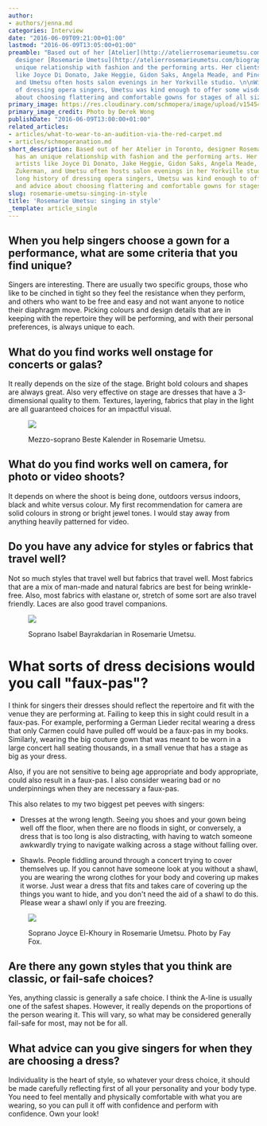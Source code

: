 ```yaml
---
author:
- authors/jenna.md
categories: Interview
date: "2016-06-09T09:21:00+01:00"
lastmod: "2016-06-09T13:05:00+01:00"
preamble: "Based out of her [Atelier](http://atelierrosemarieumetsu.com/home) in Toronto,
  designer [Rosemarie Umetsu](http://atelierrosemarieumetsu.com/biography) has an
  unique relationship with fashion and the performing arts. Her clients include artists
  like Joyce Di Donato, Jake Heggie, Gidon Saks, Angela Meade, and Pinchas Zukerman,
  and Umetsu often hosts salon evenings in her Yorkville studio. \n\nWith a long history
  of dressing opera singers, Umetsu was kind enough to offer some wisdom and advice
  about choosing flattering and comfortable gowns for stages of all sizes."
primary_image: https://res.cloudinary.com/schmopera/image/upload/v1545409169/media/webhook-uploads/1465460632869/2016-06-09---Rosemarie-Umetsu.jpg.jpg
primary_image_credit: Photo by Derek Wong
publishDate: "2016-06-09T13:00:00+01:00"
related_articles:
- articles/what-to-wear-to-an-audition-via-the-red-carpet.md
- articles/schmoperanation.md
short_description: Based out of her Atelier in Toronto, designer Rosemarie Umetsu
  has an unique relationship with fashion and the performing arts. Her clients include
  artists like Joyce Di Donato, Jake Heggie, Gidon Saks, Angela Meade, and Pinchas
  Zukerman, and Umetsu often hosts salon evenings in her Yorkville studio. With a
  long history of dressing opera singers, Umetsu was kind enough to offer some wisdom
  and advice about choosing flattering and comfortable gowns for stages of all sizes.
slug: rosemarie-umetsu-singing-in-style
title: 'Rosemarie Umetsu: singing in style'
_template: article_single
---
```


## When you help singers choose a gown for a performance, what are some criteria that you find unique?

Singers are interesting. There are usually two specific groups, those who like to be cinched in tight so they feel the resistance when they perform, and others who want to be free and easy and not want anyone to notice their diaphragm move. Picking colours and design details that are in keeping with the repertoire they will be performing, and with their personal preferences, is always unique to each.
 
## What do you find works well onstage for concerts or galas?

It really depends on the size of the stage. Bright bold colours and shapes are always great. Also very effective on stage are dresses that have a 3-dimensional quality to them. Textures, layering, fabrics that play in the light are all guaranteed choices for an impactful visual.

<figure data-type="image">

![](https://res.cloudinary.com/schmopera/image/upload/v1545409169/media/webhook-uploads/1465462518378/2016-06-09---Umetsu-Beste.jpg.jpg)

<figcaption>Mezzo-soprano Beste Kalender in Rosemarie Umetsu.</figcaption>
</figure>
 
## What do you find works well on camera, for photo or video shoots?

It depends on where the shoot is being done, outdoors versus indoors, black and white versus colour. My first recommendation for camera are solid colours in strong or bright jewel tones. I would stay away from anything heavily patterned for video. 
 
## Do you have any advice for styles or fabrics that travel well?

Not so much styles that travel well but fabrics that travel well. Most fabrics that are a mix of man-made and natural fabrics are best for being wrinkle-free. Also, most fabrics with elastane or, stretch of some sort are also travel friendly. Laces are also good travel companions.

<figure data-type="image">

![](https://res.cloudinary.com/schmopera/image/upload/v1545409169/media/webhook-uploads/1465462730658/2016-06-09---Umetsu-Isabel.jpg.jpg)<figcaption>Soprano Isabel Bayrakdarian in Rosemarie Umetsu.</figcaption>
</figure>
 
# What sorts of dress decisions would you call "faux-pas"?

I think for singers their dresses should reflect the repertoire and fit with the venue they are performing at. Failing to keep this in sight could result in a faux-pas. For example, performing a German Lieder recital wearing a dress that only Carmen could have pulled off would be a faux-pas in my books. Similarly, wearing the big couture gown that was meant to be worn in a large concert hall seating thousands, in a small venue that has a stage as big as your dress.  

Also, if you are not sensitive to being age appropriate and body appropriate, could also result in a faux-pas. I also consider wearing bad or no underpinnings when they are necessary a faux-pas.

This also relates to my two biggest pet peeves with singers:

- Dresses at the wrong length. Seeing you shoes and your gown being well off the floor, when there are no floods in sight, or conversely, a dress that is too long is also distracting, with having to watch someone awkwardly trying to navigate walking across a stage without falling over.

- Shawls. People fiddling around through a concert trying to cover themselves up. If you cannot have someone look at you without a shawl, you are wearing the wrong clothes for your body and covering up makes it worse. Just wear a dress that fits and takes care of covering up the things you want to hide, and you don't need the aid of a shawl to do this. Please wear a shawl only if you are freezing. 

<figure data-type="image">

![](https://res.cloudinary.com/schmopera/image/upload/v1545409169/media/webhook-uploads/1465462682978/2016-06-09---Umetsu-Joyce.jpg.jpg)

<figcaption>Soprano Joyce El-Khoury in Rosemarie Umetsu. Photo by Fay Fox.</figcaption>
</figure>

## Are there any gown styles that you think are classic, or fail-safe choices?

Yes, anything classic is generally a safe choice. I think the A-line is usually one of the safest shapes. However, it really depends on the proportions of the person wearing it. This will vary, so what may be considered generally fail-safe for most, may not be for all.
 
## What advice can you give singers for when they are choosing a dress?

Individuality is the heart of style, so whatever your dress choice, it should be made carefully reflecting first of all your personality and your body type. You need to feel mentally and physically comfortable with what you are wearing, so you can pull it off with confidence and perform with confidence. Own your look!
